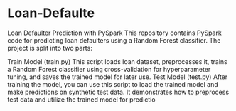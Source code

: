# Loan-Defaulte
Loan Defaulter Prediction with PySpark
This repository contains PySpark code for predicting loan defaulters using a Random Forest classifier. 
The project is split into two parts:

Train Model (train.py)
This script loads loan dataset, preprocesses it, trains a Random Forest classifier using cross-validation for hyperparameter tuning, and saves the trained model for later use.
Test Model (test.py)
After training the model, you can use this script to load the trained model and make predictions on synthetic test data. It demonstrates how to preprocess test data and utilize the trained model for predictio
